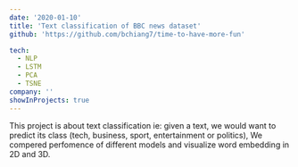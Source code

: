 ```yaml
---
date: '2020-01-10'
title: 'Text classification of BBC news dataset'
github: 'https://github.com/bchiang7/time-to-have-more-fun'

tech:
  - NLP
  - LSTM
  - PCA
  - TSNE
company: ''
showInProjects: true
---
```


This project is about text classification ie: given a text, we would want to predict its class (tech, business, sport, entertainment or politics),
We compered perfomence of different models and visualize word embedding in 2D and 3D.
